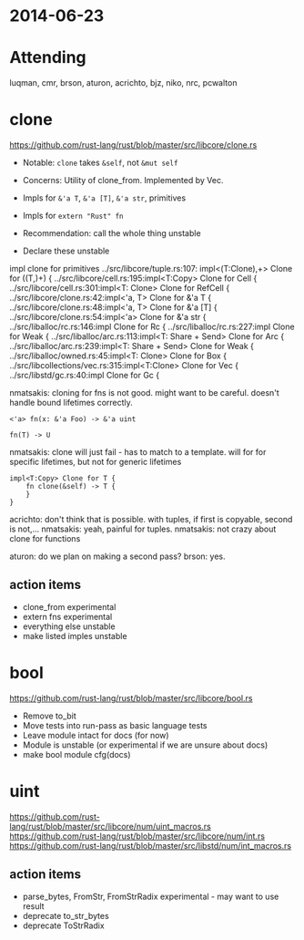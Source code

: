 # 2014-06-23

# Attending

luqman, cmr, brson, aturon, acrichto, bjz, niko, nrc, pcwalton

# clone

https://github.com/rust-lang/rust/blob/master/src/libcore/clone.rs

- Notable: `clone` takes `&self`, not `&mut self`
- Concerns: Utility of clone_from. Implemented by Vec.
- Impls for `&'a T`, `&'a [T]`, `&'a str`, primitives
- Impls for `extern "Rust" fn`
- Recommendation: call the whole thing unstable

- Declare these unstable

impl clone for primitives
../src/libcore/tuple.rs:107:            impl<$($T:Clone),+> Clone for ($($T,)+) {
../src/libcore/cell.rs:195:impl<T:Copy> Clone for Cell<T> {
../src/libcore/cell.rs:301:impl<T: Clone> Clone for RefCell<T> {
../src/libcore/clone.rs:42:impl<'a, T> Clone for &'a T {
../src/libcore/clone.rs:48:impl<'a, T> Clone for &'a [T] {
../src/libcore/clone.rs:54:impl<'a> Clone for &'a str {
../src/liballoc/rc.rs:146:impl<T> Clone for Rc<T> {
../src/liballoc/rc.rs:227:impl<T> Clone for Weak<T> {
../src/liballoc/arc.rs:113:impl<T: Share + Send> Clone for Arc<T> {
../src/liballoc/arc.rs:239:impl<T: Share + Send> Clone for Weak<T> {
../src/liballoc/owned.rs:45:impl<T: Clone> Clone for Box<T> {
../src/libcollections/vec.rs:315:impl<T:Clone> Clone for Vec<T> {
../src/libstd/gc.rs:40:impl<T> Clone for Gc<T> {

nmatsakis: cloning for fns is not good. might want to be careful. doesn't handle bound lifetimes correctly. 

```
<'a> fn(x: &'a Foo) -> &'a uint

fn(T) -> U
```

nmatsakis: clone will just fail - has to match to a template. will for for specific lifetimes, but not for generic lifetimes

```
impl<T:Copy> Clone for T {
    fn clone(&self) -> T {
    }
}
```

acrichto: don't think that is possible. with tuples, if first is copyable, second is not,...
nmatsakis: yeah, painful for tuples.
nmatsakis: not crazy about clone for functions

aturon: do we plan on making a second pass?
brson: yes.

## action items

- clone_from experimental
- extern fns experimental
- everything else unstable
- make listed imples unstable

# bool

https://github.com/rust-lang/rust/blob/master/src/libcore/bool.rs

- Remove to_bit
- Move tests into run-pass as basic language tests
- Leave module intact for docs (for now)
- Module is unstable (or experimental if we are unsure about docs)
- make bool module cfg(docs)

# uint

https://github.com/rust-lang/rust/blob/master/src/libcore/num/uint_macros.rs
https://github.com/rust-lang/rust/blob/master/src/libcore/num/int.rs
https://github.com/rust-lang/rust/blob/master/src/libstd/num/int_macros.rs


## action items

- parse_bytes, FromStr, FromStrRadix experimental - may want to use result
- deprecate to_str_bytes
- deprecate ToStrRadix

